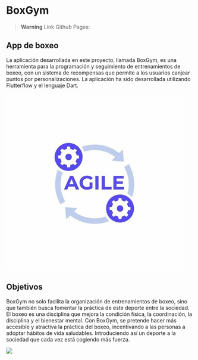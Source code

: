 # BoxGym

> **Warning**
> Link Github Pages: 

## App de boxeo

La aplicación desarrollada en este proyecto, llamada BoxGym, es una herramienta para la programación y seguimiento de entrenamientos de boxeo, con un sistema de recompensas que permite a los usuarios canjear puntos por personalizaciones. La aplicación ha sido desarrollada utilizando Flutterflow y el lenguaje Dart.

![](media/agile.jpg) 


## Objetivos

BoxGym no solo facilita la organización de entrenamientos de boxeo, sino que también busca fomentar la práctica de este deporte entre la sociedad. El boxeo es una disciplina que mejora la condición física, la coordinación, la disciplina y el bienestar mental. Con BoxGym, se pretende hacer más accesible y atractiva la práctica del boxeo, incentivando a las personas a adoptar hábitos de vida saludables. Introduciendo así un deporte a la sociedad que cada vez está cogiendo más fuerza.

![](media/BoxGym.jpg)

